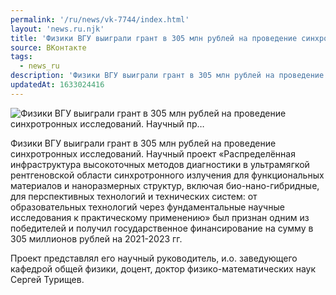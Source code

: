 ```yaml
---
permalink: '/ru/news/vk-7744/index.html'
layout: 'news.ru.njk'
title: 'Физики ВГУ выиграли грант в 305 млн рублей на проведение синхротронных исследований. Научный пр…'
source: ВКонтакте
tags:
  - news_ru
description: 'Физики ВГУ выиграли грант в 305 млн рублей на проведение синхротронных исследований. Научный пр…'
updatedAt: 1633024416
---
```

![Физики ВГУ выиграли грант в 305 млн рублей на проведение синхротронных исследований. Научный пр…](https://sun9-41.userapi.com/sun9-82/impg/NJj-g9htLAmKIH0lnnw7gWfpEm-E1_xd1sZI1g/91tVpG2_fDw.jpg?size=1024x576&quality=96&sign=c72a34afb6fbe016259712c70769b2ef&c_uniq_tag=sxek6PpUm8MzSTcQiWaBqoTGAg8upajoH-KA3HAv_uk&type=album)

Физики ВГУ выиграли грант в 305 млн рублей на проведение синхротронных исследований. Научный проект «Распределённая инфраструктура высокоточных методов диагностики в ультрамягкой рентгеновской области синхротронного излучения для функциональных материалов и наноразмерных структур, включая био-нано-гибридные, для перспективных технологий и технических систем: от образовательных технологий через фундаментальные научные исследования к практическому применению» был признан одним из победителей и получил государственное финансирование на сумму в 305 миллионов рублей на 2021-2023 гг.

Проект представлял его научный руководитель, и.о. заведующего кафедрой общей физики, доцент, доктор физико-математических наук Сергей Турищев.
